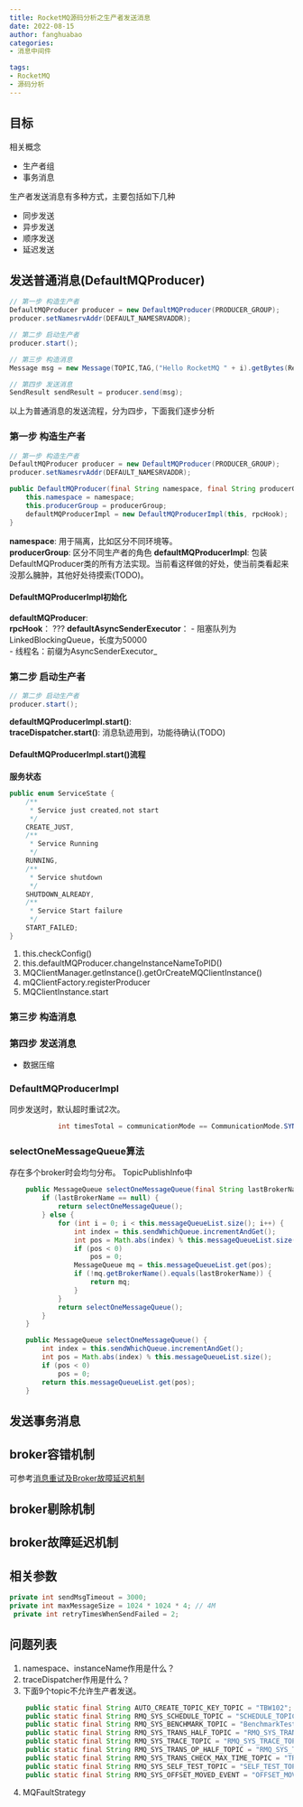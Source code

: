 ```yaml
---
title: RocketMQ源码分析之生产者发送消息
date: 2022-08-15
author: fanghuabao
categories:
- 消息中间件

tags:
- RocketMQ
- 源码分析
---
```


## 目标
相关概念
- 生产者组
- 事务消息

生产者发送消息有多种方式，主要包括如下几种
- 同步发送
- 异步发送
- 顺序发送
- 延迟发送

## 发送普通消息(DefaultMQProducer)
```java
// 第一步 构造生产者
DefaultMQProducer producer = new DefaultMQProducer(PRODUCER_GROUP);
producer.setNamesrvAddr(DEFAULT_NAMESRVADDR);

// 第二步 启动生产者
producer.start();

// 第三步 构造消息
Message msg = new Message(TOPIC,TAG,("Hello RocketMQ " + i).getBytes(RemotingHelper.DEFAULT_CHARSET));

// 第四步 发送消息
SendResult sendResult = producer.send(msg);
```
以上为普通消息的发送流程，分为四步，下面我们逐步分析

### 第一步 构造生产者
```java
// 第一步 构造生产者
DefaultMQProducer producer = new DefaultMQProducer(PRODUCER_GROUP);
producer.setNamesrvAddr(DEFAULT_NAMESRVADDR);

public DefaultMQProducer(final String namespace, final String producerGroup, RPCHook rpcHook) {
    this.namespace = namespace;
    this.producerGroup = producerGroup;
    defaultMQProducerImpl = new DefaultMQProducerImpl(this, rpcHook);
}
```

**namespace**: 用于隔离，比如区分不同环境等。  
**producerGroup**: 区分不同生产者的角色
**defaultMQProducerImpl**: 包装DefaultMQProducer类的所有方法实现。当前看这样做的好处，使当前类看起来没那么臃肿，其他好处待摸索(TODO)。  

#### DefaultMQProducerImpl初始化
**defaultMQProducer**:   
**rpcHook**： ???
**defaultAsyncSenderExecutor**：
    - 阻塞队列为LinkedBlockingQueue，长度为50000  
    - 线程名：前缀为AsyncSenderExecutor_
    

### 第二步 启动生产者

```java
// 第二步 启动生产者
producer.start();

```
**defaultMQProducerImpl.start()**:   
**traceDispatcher.start()**: 消息轨迹用到，功能待确认(TODO)  

#### DefaultMQProducerImpl.start()流程

**服务状态**
```java
public enum ServiceState {
    /**
     * Service just created,not start
     */
    CREATE_JUST,
    /**
     * Service Running
     */
    RUNNING,
    /**
     * Service shutdown
     */
    SHUTDOWN_ALREADY,
    /**
     * Service Start failure
     */
    START_FAILED;
}
```

1. this.checkConfig() 
2. this.defaultMQProducer.changeInstanceNameToPID()
3. MQClientManager.getInstance().getOrCreateMQClientInstance()  
4. mQClientFactory.registerProducer
5. MQClientInstance.start

### 第三步 构造消息

### 第四步 发送消息


- 数据压缩  

### DefaultMQProducerImpl
同步发送时，默认超时重试2次。
```java
            int timesTotal = communicationMode == CommunicationMode.SYNC ? 1 + this.defaultMQProducer.getRetryTimesWhenSendFailed() : 1;
```

### selectOneMessageQueue算法
存在多个broker时会均匀分布。
TopicPublishInfo中
```java
    public MessageQueue selectOneMessageQueue(final String lastBrokerName) {
        if (lastBrokerName == null) {
            return selectOneMessageQueue();
        } else {
            for (int i = 0; i < this.messageQueueList.size(); i++) {
                int index = this.sendWhichQueue.incrementAndGet();
                int pos = Math.abs(index) % this.messageQueueList.size();
                if (pos < 0)
                    pos = 0;
                MessageQueue mq = this.messageQueueList.get(pos);
                if (!mq.getBrokerName().equals(lastBrokerName)) {
                    return mq;
                }
            }
            return selectOneMessageQueue();
        }
    }

    public MessageQueue selectOneMessageQueue() {
        int index = this.sendWhichQueue.incrementAndGet();
        int pos = Math.abs(index) % this.messageQueueList.size();
        if (pos < 0)
            pos = 0;
        return this.messageQueueList.get(pos);
    }
```


## 发送事务消息

## broker容错机制
可参考[消息重试及Broker故障延迟机制](https://blog.csdn.net/hosaos/article/details/99624467)
## broker剔除机制
## broker故障延迟机制

## 相关参数
```java
private int sendMsgTimeout = 3000;
private int maxMessageSize = 1024 * 1024 * 4; // 4M
 private int retryTimesWhenSendFailed = 2;
```

## 问题列表
1. namespace、instanceName作用是什么？
2. traceDispatcher作用是什么？
3. 下面9个topic不允许生产者发送。
```java
    public static final String AUTO_CREATE_TOPIC_KEY_TOPIC = "TBW102"; // Will be created at broker when isAutoCreateTopicEnable
    public static final String RMQ_SYS_SCHEDULE_TOPIC = "SCHEDULE_TOPIC_XXXX";
    public static final String RMQ_SYS_BENCHMARK_TOPIC = "BenchmarkTest";
    public static final String RMQ_SYS_TRANS_HALF_TOPIC = "RMQ_SYS_TRANS_HALF_TOPIC";
    public static final String RMQ_SYS_TRACE_TOPIC = "RMQ_SYS_TRACE_TOPIC";
    public static final String RMQ_SYS_TRANS_OP_HALF_TOPIC = "RMQ_SYS_TRANS_OP_HALF_TOPIC";
    public static final String RMQ_SYS_TRANS_CHECK_MAX_TIME_TOPIC = "TRANS_CHECK_MAX_TIME_TOPIC";
    public static final String RMQ_SYS_SELF_TEST_TOPIC = "SELF_TEST_TOPIC";
    public static final String RMQ_SYS_OFFSET_MOVED_EVENT = "OFFSET_MOVED_EVENT";
```
4. MQFaultStrategy
